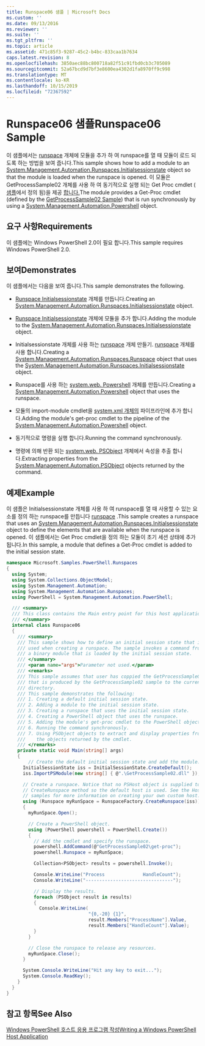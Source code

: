 ```yaml
---
title: Runspace06 샘플 | Microsoft Docs
ms.custom: ''
ms.date: 09/13/2016
ms.reviewer: ''
ms.suite: ''
ms.tgt_pltfrm: ''
ms.topic: article
ms.assetid: 471c85f3-9287-45c2-b4bc-833caa1b7634
caps.latest.revision: 8
ms.openlocfilehash: 3850aec88bc800718a82f51c91fbd0cb3c705089
ms.sourcegitcommit: 52a67bcd9d7bf3e8600ea4302d1fa8970ff9c998
ms.translationtype: MT
ms.contentlocale: ko-KR
ms.lasthandoff: 10/15/2019
ms.locfileid: "72367592"
---
```

# <a name="runspace06-sample"></a><span data-ttu-id="56863-102">Runspace06 샘플</span><span class="sxs-lookup"><span data-stu-id="56863-102">Runspace06 Sample</span></span>

<span data-ttu-id="56863-103">이 샘플에서는 [runspace](/dotnet/api/System.Management.Automation.Runspaces.InitialSessionState) 개체에 모듈을 추가 하 여 runspace를 열 때 모듈이 로드 되도록 하는 방법을 보여 줍니다.</span><span class="sxs-lookup"><span data-stu-id="56863-103">This sample shows how to add a module to an [System.Management.Automation.Runspaces.Initialsessionstate](/dotnet/api/System.Management.Automation.Runspaces.InitialSessionState) object so that the module is loaded when the runspace is opened.</span></span> <span data-ttu-id="56863-104">이 모듈은 GetProcessSample02 개체를 사용 하 여 동기적으로 실행 되는 Get Proc cmdlet ( [샘플](../cmdlet/getprocesssample02-sample.md)에서 정의 됨)을 제공 [합니다.](/dotnet/api/system.management.automation.powershell)</span><span class="sxs-lookup"><span data-stu-id="56863-104">The module provides a Get-Proc cmdlet (defined by the [GetProcessSample02 Sample](../cmdlet/getprocesssample02-sample.md)) that is run synchronously by using a [System.Management.Automation.Powershell](/dotnet/api/system.management.automation.powershell) object.</span></span>

## <a name="requirements"></a><span data-ttu-id="56863-105">요구 사항</span><span class="sxs-lookup"><span data-stu-id="56863-105">Requirements</span></span>

<span data-ttu-id="56863-106">이 샘플에는 Windows PowerShell 2.0이 필요 합니다.</span><span class="sxs-lookup"><span data-stu-id="56863-106">This sample requires Windows PowerShell 2.0.</span></span>

## <a name="demonstrates"></a><span data-ttu-id="56863-107">보여</span><span class="sxs-lookup"><span data-stu-id="56863-107">Demonstrates</span></span>

<span data-ttu-id="56863-108">이 샘플에서는 다음을 보여 줍니다.</span><span class="sxs-lookup"><span data-stu-id="56863-108">This sample demonstrates the following.</span></span>

- <span data-ttu-id="56863-109">[Runspace Initialsessionstate](/dotnet/api/System.Management.Automation.Runspaces.InitialSessionState) 개체를 만듭니다.</span><span class="sxs-lookup"><span data-stu-id="56863-109">Creating an [System.Management.Automation.Runspaces.Initialsessionstate](/dotnet/api/System.Management.Automation.Runspaces.InitialSessionState) object.</span></span>

- <span data-ttu-id="56863-110">[Runspace Initialsessionstate](/dotnet/api/System.Management.Automation.Runspaces.InitialSessionState) 개체에 모듈을 추가 합니다.</span><span class="sxs-lookup"><span data-stu-id="56863-110">Adding the module to the [System.Management.Automation.Runspaces.Initialsessionstate](/dotnet/api/System.Management.Automation.Runspaces.InitialSessionState) object.</span></span>

- <span data-ttu-id="56863-111">Initialsessionstate 개체를 사용 하는 [runspace](/dotnet/api/System.Management.Automation.Runspaces.Runspace) 개체 만들기. [runspace](/dotnet/api/System.Management.Automation.Runspaces.InitialSessionState) 개체를 사용 합니다.</span><span class="sxs-lookup"><span data-stu-id="56863-111">Creating a [System.Management.Automation.Runspaces.Runspace](/dotnet/api/System.Management.Automation.Runspaces.Runspace) object that uses the [System.Management.Automation.Runspaces.Initialsessionstate](/dotnet/api/System.Management.Automation.Runspaces.InitialSessionState) object.</span></span>

- <span data-ttu-id="56863-112">Runspace를 사용 하는 [system.web. Powershell](/dotnet/api/system.management.automation.powershell) 개체를 만듭니다.</span><span class="sxs-lookup"><span data-stu-id="56863-112">Creating a [System.Management.Automation.Powershell](/dotnet/api/system.management.automation.powershell) object that uses the runspace.</span></span>

- <span data-ttu-id="56863-113">모듈의 import-module cmdlet을 [system.xml 개체의](/dotnet/api/system.management.automation.powershell) 파이프라인에 추가 합니다.</span><span class="sxs-lookup"><span data-stu-id="56863-113">Adding the module's get-proc cmdlet to the pipeline of the [System.Management.Automation.Powershell](/dotnet/api/system.management.automation.powershell) object.</span></span>

- <span data-ttu-id="56863-114">동기적으로 명령을 실행 합니다.</span><span class="sxs-lookup"><span data-stu-id="56863-114">Running the command synchronously.</span></span>

- <span data-ttu-id="56863-115">명령에 의해 반환 되는 [system.web. PSObject](/dotnet/api/System.Management.Automation.PSObject) 개체에서 속성을 추출 합니다.</span><span class="sxs-lookup"><span data-stu-id="56863-115">Extracting properties from the [System.Management.Automation.PSObject](/dotnet/api/System.Management.Automation.PSObject) objects returned by the command.</span></span>

## <a name="example"></a><span data-ttu-id="56863-116">예제</span><span class="sxs-lookup"><span data-stu-id="56863-116">Example</span></span>

<span data-ttu-id="56863-117">이 샘플은 Initialsessionstate 개체를 사용 하 여 runspace를 열 때 사용할 수 있는 요소를 정의 하는 runspace를 만듭니다 [runspace](/dotnet/api/System.Management.Automation.Runspaces.InitialSessionState) .</span><span class="sxs-lookup"><span data-stu-id="56863-117">This sample creates a runspace that uses an [System.Management.Automation.Runspaces.Initialsessionstate](/dotnet/api/System.Management.Automation.Runspaces.InitialSessionState) object to define the elements that are available when the runspace is opened.</span></span> <span data-ttu-id="56863-118">이 샘플에서는 Get Proc cmdlet을 정의 하는 모듈이 초기 세션 상태에 추가 됩니다.</span><span class="sxs-lookup"><span data-stu-id="56863-118">In this sample, a module that defines a Get-Proc cmdlet is added to the initial session state.</span></span>

```csharp
namespace Microsoft.Samples.PowerShell.Runspaces
{
  using System;
  using System.Collections.ObjectModel;
  using System.Management.Automation;
  using System.Management.Automation.Runspaces;
  using PowerShell = System.Management.Automation.PowerShell;

  /// <summary>
  /// This class contains the Main entry point for this host application.
  /// </summary>
  internal class Runspace06
  {
    /// <summary>
    /// This sample shows how to define an initial session state that is
    /// used when creating a runspace. The sample invokes a command from
    /// a binary module that is loaded by the initial session state.
    /// </summary>
    /// <param name="args">Parameter not used.</param>
    /// <remarks>
    /// This sample assumes that user has coppied the GetProcessSample02.dll
    /// that is produced by the GetProcessSample02 sample to the current
    /// directory.
    /// This sample demonstrates the following:
    /// 1. Creating a default initial session state.
    /// 2. Adding a module to the initial session state.
    /// 3. Creating a runspace that uses the initial session state.
    /// 4. Creating a PowerShell object that uses the runspace.
    /// 5. Adding the module's get-proc cmdlet to the PowerShell object.
    /// 6. Running the command synchronously.
    /// 7. Using PSObject objects to extract and display properties from
    ///    the objects returned by the cmdlet.
    /// </remarks>
    private static void Main(string[] args)
    {
        // Create the default initial session state and add the module.
      InitialSessionState iss = InitialSessionState.CreateDefault();
      iss.ImportPSModule(new string[] { @".\GetProcessSample02.dll" });

      // Create a runspace. Notice that no PSHost object is supplied to the
      // CreateRunspace method so the default host is used. See the Host
      // samples for more information on creating your own custom host.
      using (Runspace myRunSpace = RunspaceFactory.CreateRunspace(iss))
      {
        myRunSpace.Open();

        // Create a PowerShell object.
        using (PowerShell powershell = PowerShell.Create())
        {
          // Add the cmdlet and specify the runspace.
          powershell.AddCommand(@"GetProcessSample02\get-proc");
          powershell.Runspace = myRunSpace;

          Collection<PSObject> results = powershell.Invoke();

          Console.WriteLine("Process              HandleCount");
          Console.WriteLine("--------------------------------");

          // Display the results.
          foreach (PSObject result in results)
          {
            Console.WriteLine(
                              "{0,-20} {1}",
                              result.Members["ProcessName"].Value,
                              result.Members["HandleCount"].Value);
          }
        }

        // Close the runspace to release any resources.
        myRunSpace.Close();
      }

      System.Console.WriteLine("Hit any key to exit...");
      System.Console.ReadKey();
    }
  }
}
```

## <a name="see-also"></a><span data-ttu-id="56863-119">참고 항목</span><span class="sxs-lookup"><span data-stu-id="56863-119">See Also</span></span>

[<span data-ttu-id="56863-120">Windows PowerShell 호스트 응용 프로그램 작성</span><span class="sxs-lookup"><span data-stu-id="56863-120">Writing a Windows PowerShell Host Application</span></span>](./writing-a-windows-powershell-host-application.md)